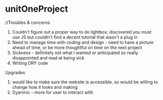 # unitOneProject

//Troubles & concerns

1) Couldn't figure out a proper way to do lightbox; discovered you must use JS but couldln't find a decent tutorial that wasn't a plug in
2) Need to manage time with coding and design - need to have a picture ahead of time, or be more thoughtful on time on the next project
3) Sickness - definitely not what I wanted or anticipated so really disappointed and mad at being sick
4) Writing DRY code


Upgrades
1) would like to make sure the website is accessible, so would be willing to change how it looks and making 
2) Dyanmic - more for user to interact with

